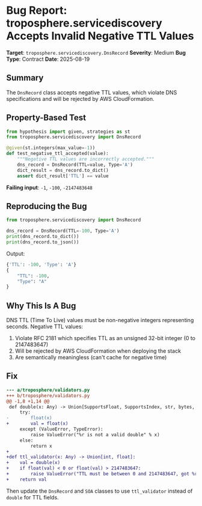 # Bug Report: troposphere.servicediscovery Accepts Invalid Negative TTL Values

**Target**: `troposphere.servicediscovery.DnsRecord`
**Severity**: Medium
**Bug Type**: Contract
**Date**: 2025-08-19

## Summary

The `DnsRecord` class accepts negative TTL values, which violate DNS specifications and will be rejected by AWS CloudFormation.

## Property-Based Test

```python
from hypothesis import given, strategies as st
from troposphere.servicediscovery import DnsRecord

@given(st.integers(max_value=-1))
def test_negative_ttl_accepted(value):
    """Negative TTL values are incorrectly accepted."""
    dns_record = DnsRecord(TTL=value, Type='A')
    dict_result = dns_record.to_dict()
    assert dict_result['TTL'] == value
```

**Failing input**: `-1`, `-100`, `-2147483648`

## Reproducing the Bug

```python
from troposphere.servicediscovery import DnsRecord

dns_record = DnsRecord(TTL=-100, Type='A')
print(dns_record.to_dict())
print(dns_record.to_json())
```

Output:
```python
{'TTL': -100, 'Type': 'A'}
{
    "TTL": -100,
    "Type": "A"
}
```

## Why This Is A Bug

DNS TTL (Time To Live) values must be non-negative integers representing seconds. Negative TTL values:
1. Violate RFC 2181 which specifies TTL as an unsigned 32-bit integer (0 to 2147483647)
2. Will be rejected by AWS CloudFormation when deploying the stack
3. Are semantically meaningless (can't cache for negative time)

## Fix

```diff
--- a/troposphere/validators.py
+++ b/troposphere/validators.py
@@ -1,8 +1,14 @@
 def double(x: Any) -> Union[SupportsFloat, SupportsIndex, str, bytes, bytearray]:
     try:
-        float(x)
+        val = float(x)
     except (ValueError, TypeError):
         raise ValueError("%r is not a valid double" % x)
     else:
         return x
+
+def ttl_validator(x: Any) -> Union[int, float]:
+    val = double(x)
+    if float(val) < 0 or float(val) > 2147483647:
+        raise ValueError("TTL must be between 0 and 2147483647, got %r" % x)
+    return val
```

Then update the `DnsRecord` and `SOA` classes to use `ttl_validator` instead of `double` for TTL fields.